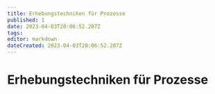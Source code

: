 ```yaml
---
title: Erhebungstechniken für Prozesse
published: 1
date: 2023-04-03T20:06:52.207Z
tags: 
editor: markdown
dateCreated: 2023-04-03T20:06:52.207Z
---
```


# Erhebungstechniken für Prozesse

